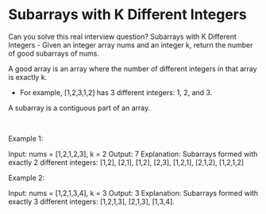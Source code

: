 # Subarrays with K Different Integers

Can you solve this real interview question? Subarrays with K Different Integers - Given an integer array nums and an integer k, return the number of good subarrays of nums.

A good array is an array where the number of different integers in that array is exactly k.

 * For example, [1,2,3,1,2] has 3 different integers: 1, 2, and 3.

A subarray is a contiguous part of an array.

 

Example 1:


Input: nums = [1,2,1,2,3], k = 2
Output: 7
Explanation: Subarrays formed with exactly 2 different integers: [1,2], [2,1], [1,2], [2,3], [1,2,1], [2,1,2], [1,2,1,2]


Example 2:


Input: nums = [1,2,1,3,4], k = 3
Output: 3
Explanation: Subarrays formed with exactly 3 different integers: [1,2,1,3], [2,1,3], [1,3,4].